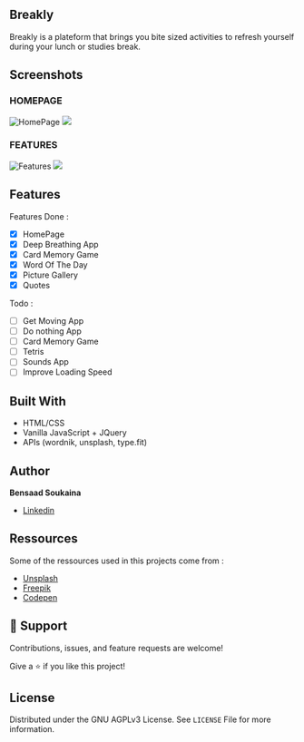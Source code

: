 ## Breakly

Breakly is a plateform that brings you bite sized activities to refresh yourself during your lunch or studies break.

## Screenshots

### HOMEPAGE

![HomePage](https://s9.gifyu.com/images/Homepage7b76095ba4521fd3.gif)
<img src="https://s9.gifyu.com/images/Homepage7b76095ba4521fd3.gif?raw=true">

### FEATURES

![Features](https://s9.gifyu.com/images/features.gif)
<img src="https://s9.gifyu.com/images/features.gif">
## Features

Features Done :

- [x] HomePage
- [x] Deep Breathing App
- [x] Card Memory Game
- [x] Word Of The Day
- [x] Picture Gallery
- [x] Quotes

Todo :

- [ ] Get Moving App
- [ ] Do nothing App
- [ ] Card Memory Game
- [ ] Tetris
- [ ] Sounds App
- [ ] Improve Loading Speed

## Built With

- HTML/CSS
- Vanilla JavaScript + JQuery
- APIs (wordnik, unsplash, type.fit)

## Author

**Bensaad Soukaina**

- [Linkedin](https://www.linkedin.com/in/soukaina-bensaad/ "Linkedin")

## Ressources

Some of the ressources used in this projects come from :

- [Unsplash](https://unsplash.com/ "Unsplash")
- [Freepik](https://www.freepik.com/ "Freepik")
- [Codepen](https://codepen.io/trending "Codepen")

## 🤝 Support

Contributions, issues, and feature requests are welcome!

Give a ⭐️ if you like this project!

## License

Distributed under the GNU AGPLv3 License. See `LICENSE` File for more information.
